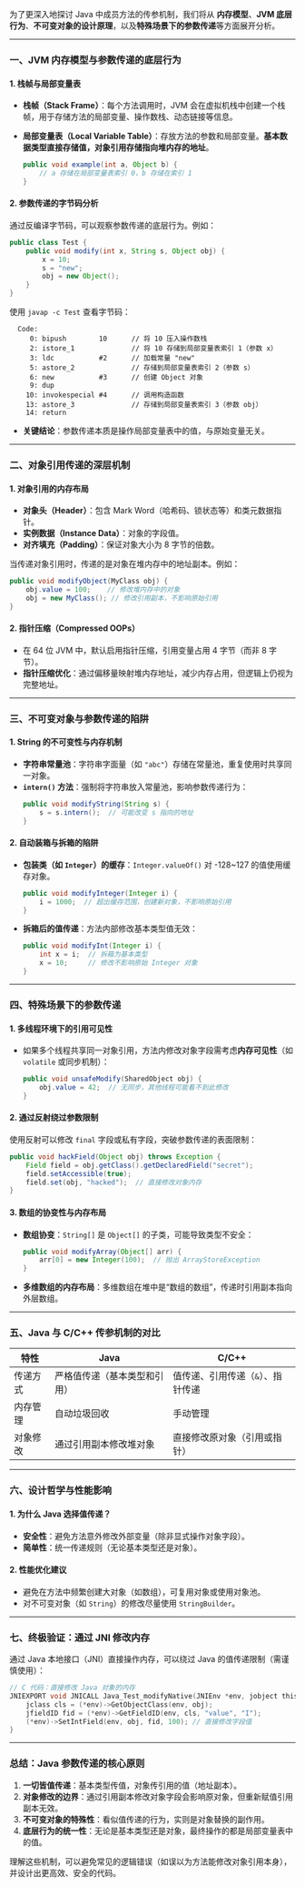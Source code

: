 

为了更深入地探讨 Java 中成员方法的传参机制，我们将从 **内存模型**、**JVM 底层行为**、**不可变对象的设计原理**，以及**特殊场景下的参数传递**等方面展开分析。

---

### 一、JVM 内存模型与参数传递的底层行为

#### 1. **栈帧与局部变量表**
- **栈帧（Stack Frame）**：每个方法调用时，JVM 会在虚拟机栈中创建一个栈帧，用于存储方法的局部变量、操作数栈、动态链接等信息。
- **局部变量表（Local Variable Table）**：存放方法的参数和局部变量。**基本数据类型直接存储值，对象引用存储指向堆内存的地址**。
  
  ```java
  public void example(int a, Object b) {
      // a 存储在局部变量表索引 0，b 存储在索引 1
  }
  ```

#### 2. **参数传递的字节码分析**
通过反编译字节码，可以观察参数传递的底层行为。例如：
```java
public class Test {
    public void modify(int x, String s, Object obj) {
        x = 10;
        s = "new";
        obj = new Object();
    }
}
```
使用 `javap -c Test` 查看字节码：
```
  Code:
     0: bipush        10      // 将 10 压入操作数栈
     2: istore_1              // 将 10 存储到局部变量表索引 1（参数 x）
     3: ldc           #2      // 加载常量 "new"
     5: astore_2              // 存储到局部变量表索引 2（参数 s）
     6: new           #3      // 创建 Object 对象
     9: dup
    10: invokespecial #4      // 调用构造函数
    13: astore_3              // 存储到局部变量表索引 3（参数 obj）
    14: return
```
- **关键结论**：参数传递本质是操作局部变量表中的值，与原始变量无关。

---

### 二、对象引用传递的深层机制

#### 1. **对象引用的内存布局**
- **对象头（Header）**：包含 Mark Word（哈希码、锁状态等）和类元数据指针。
- **实例数据（Instance Data）**：对象的字段值。
- **对齐填充（Padding）**：保证对象大小为 8 字节的倍数。

当传递对象引用时，传递的是对象在堆内存中的地址副本。例如：
```java
public void modifyObject(MyClass obj) {
    obj.value = 100;    // 修改堆内存中的对象
    obj = new MyClass(); // 修改引用副本，不影响原始引用
}
```

#### 2. **指针压缩（Compressed OOPs）**
- 在 64 位 JVM 中，默认启用指针压缩，引用变量占用 4 字节（而非 8 字节）。
- **指针压缩优化**：通过偏移量映射堆内存地址，减少内存占用，但逻辑上仍视为完整地址。

---

### 三、不可变对象与参数传递的陷阱

#### 1. **String 的不可变性与内存机制**
- **字符串常量池**：字符串字面量（如 `"abc"`）存储在常量池，重复使用时共享同一对象。
- **`intern()` 方法**：强制将字符串放入常量池，影响参数传递行为：
  ```java
  public void modifyString(String s) {
      s = s.intern();  // 可能改变 s 指向的地址
  }
  ```

#### 2. **自动装箱与拆箱的陷阱**
- **包装类（如 `Integer`）的缓存**：`Integer.valueOf()` 对 -128~127 的值使用缓存对象。
  ```java
  public void modifyInteger(Integer i) {
      i = 1000;  // 超出缓存范围，创建新对象，不影响原始引用
  }
  ```
- **拆箱后的值传递**：方法内部修改基本类型值无效：
  ```java
  public void modifyInt(Integer i) {
      int x = i;  // 拆箱为基本类型
      x = 10;     // 修改不影响原始 Integer 对象
  }
  ```

---

### 四、特殊场景下的参数传递

#### 1. **多线程环境下的引用可见性**
- 如果多个线程共享同一对象引用，方法内修改对象字段需考虑**内存可见性**（如 `volatile` 或同步机制）：
  ```java
  public void unsafeModify(SharedObject obj) {
      obj.value = 42;  // 无同步，其他线程可能看不到此修改
  }
  ```

#### 2. **通过反射绕过参数限制**
使用反射可以修改 `final` 字段或私有字段，突破参数传递的表面限制：
```java
public void hackField(Object obj) throws Exception {
    Field field = obj.getClass().getDeclaredField("secret");
    field.setAccessible(true);
    field.set(obj, "hacked");  // 直接修改对象内存
}
```

#### 3. **数组的协变性与内存布局**
- **数组协变**：`String[]` 是 `Object[]` 的子类，可能导致类型不安全：
  ```java
  public void modifyArray(Object[] arr) {
      arr[0] = new Integer(100);  // 抛出 ArrayStoreException
  }
  ```
- **多维数组的内存布局**：多维数组在堆中是“数组的数组”，传递时引用副本指向外层数组。

---

### 五、Java 与 C/C++ 传参机制的对比

| 特性                | Java                            | C/C++                          |
|---------------------|---------------------------------|--------------------------------|
| 传递方式            | 严格值传递（基本类型和引用）   | 值传递、引用传递（`&`）、指针传递 |
| 内存管理            | 自动垃圾回收                   | 手动管理                       |
| 对象修改            | 通过引用副本修改堆对象         | 直接修改原对象（引用或指针）   |

---

### 六、设计哲学与性能影响

#### 1. **为什么 Java 选择值传递？**
- **安全性**：避免方法意外修改外部变量（除非显式操作对象字段）。
- **简单性**：统一传递规则（无论基本类型还是对象）。

#### 2. **性能优化建议**
- 避免在方法中频繁创建大对象（如数组），可复用对象或使用对象池。
- 对不可变对象（如 `String`）的修改尽量使用 `StringBuilder`。

---

### 七、终极验证：通过 JNI 修改内存

通过 Java 本地接口（JNI）直接操作内存，可以绕过 Java 的值传递限制（需谨慎使用）：
```c
// C 代码：直接修改 Java 对象的内存
JNIEXPORT void JNICALL Java_Test_modifyNative(JNIEnv *env, jobject this, jobject obj) {
    jclass cls = (*env)->GetObjectClass(env, obj);
    jfieldID fid = (*env)->GetFieldID(env, cls, "value", "I");
    (*env)->SetIntField(env, obj, fid, 100); // 直接修改字段值
}
```

---

### 总结：Java 参数传递的核心原则

1. **一切皆值传递**：基本类型传值，对象传引用的值（地址副本）。
2. **对象修改的边界**：通过引用副本修改对象字段会影响原对象，但重新赋值引用副本无效。
3. **不可变对象的特殊性**：看似值传递的行为，实则是对象替换的副作用。
4. **底层行为的统一性**：无论是基本类型还是对象，最终操作的都是局部变量表中的值。

理解这些机制，可以避免常见的逻辑错误（如误以为方法能修改对象引用本身），并设计出更高效、安全的代码。